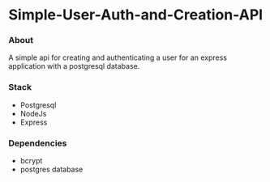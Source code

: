 # Simple-User-Auth-and-Creation-API

### About
A simple api for creating and authenticating a user for an express application with a postgresql database.

### Stack
- Postgresql
- NodeJs
- Express

### Dependencies
- bcrypt
- postgres database

